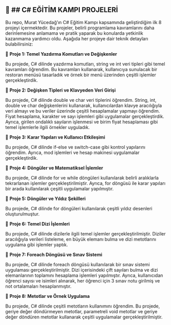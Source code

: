 🚀 ## **C# EĞİTİM KAMPI PROJELERİ**
---

Bu repo, Murat Yücedağ’ın C# Eğitim Kampı kapsamında geliştirdiğim ilk 8 projeyi içermektedir. Bu projeler, belirli programlama kavramlarını daha derinlemesine anlamama ve pratik yaparak bu konularda yetkinlik kazanmama yardımcı oldu. Aşağıda her projeye dair teknik detayları bulabilirsiniz:

📍 **Proje 1: Temel Yazdırma Komutları ve Değişkenler**

Bu projede, C# dilinde yazdırma komutları, string ve int veri tipleri gibi temel kavramları öğrendim. Bu kavramları kullanarak, kullanıcıya sunulacak bir restoran menüsü tasarladık ve örnek bir menü üzerinden çeşitli işlemler gerçekleştirdik.

📍 **Proje 2: Değişken Tipleri ve Klavyeden Veri Girişi**

Bu projede, C# dilinde double ve char veri tiplerini öğrendim. String, int, double ve char değişkenlerini kullanarak, kullanıcılardan klavye aracılığıyla veri almayı ve bu veriler üzerinde çeşitli hesaplamalar yapmayı öğrendim. Fiyat hesaplama, karakter ve sayı işlemleri gibi uygulamalar gerçekleştirdik. Ayrıca, girilen ondalıklı sayıların işlenmesi ve birim fiyat hesaplaması gibi temel işlemlerle ilgili örnekler uyguladık.

📍 **Proje 3: Karar Yapıları ve Kullanıcı Etkileşimi**

Bu projede, C# dilinde if-else ve switch-case gibi kontrol yapılarını öğrendim. Ayrıca, mod işlemleri ve hesap makinesi uygulamalar gerçekleştirdik.

📍 **Proje 4: Döngüler ve Matematiksel İşlemler**

Bu projede, C# dilinde for ve while döngüleri kullanılarak belirli aralıklarla tekrarlanan işlemler gerçekleştirilmiştir. Ayrıca, for döngüsü ile karar yapıları bir arada kullanılarak çeşitli uygulamalar yapılmıştır.

📍 **Proje 5: Döngüler ve Yıldız Şekilleri**

Bu projede, C# dilinde for döngüleri kullanılarak çeşitli yıldız desenleri oluşturulmuştur.

📍 **Proje 6: Temel Dizi İşlemleri**

Bu projede, C# dilinde dizilerle ilgili temel işlemler gerçekleştirilmiştir. Diziler aracılığıyla verileri listeleme, en büyük elemanı bulma ve dizi metotlarını uygulama gibi işlemler yaptık.

📍 **Proje 7: Foreach Döngüsü ve Sınav Sistemi**

Bu projede, C# dilinde foreach döngüsü kullanılarak bir sınav sistemi uygulaması gerçekleştirilmiştir. Dizi içerisindeki çift sayıları bulma ve dizi elemanlarının toplamını hesaplama işlemleri yapılmıştır. Ayrıca, kullanıcıdan öğrenci sayısı ve isimleri alınarak, her öğrenci için 3 sınav notu girilmiş ve not ortalamaları hesaplanmıştır.

📍 **Proje 8: Metotlar ve Örnek Uygulama**

Bu projede, C# dilinde çeşitli metotların kullanımını öğrendim. Bu projede, geriye değer döndürmeyen metotlar, parametreli void metotlar ve geriye değer döndüren metotlar kullanarak çeşitli uygulamalar gerçekleştirilmiştir.

